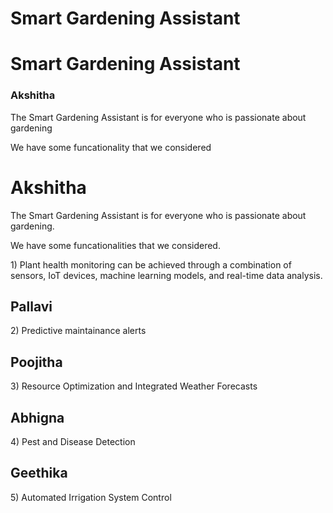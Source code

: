 # Smart Gardening Assistant

<h1>Smart Gardening Assistant</h1>
<h3><b>Akshitha</b></h3> 
<p>The Smart Gardening Assistant is for everyone who is passionate about gardening<p>
  <p>We have some funcationality that we considered<p>
<h1><b>Akshitha</b></h1> 
<p>The Smart Gardening Assistant is for everyone who is passionate about gardening.<p>
  <p>We have some funcationalities that we considered.<p>
<p>1) Plant health monitoring can be achieved through a combination of sensors, IoT devices, machine learning models, and real-time data analysis.</p>
<h2>Pallavi</h2>
<p>2) Predictive maintainance alerts</p>
<h2>Poojitha</h2>
<p>3) Resource Optimization and Integrated Weather Forecasts</p>
<h2>Abhigna</h2>
<p>4) Pest and Disease Detection</p>
<h2>Geethika</h2>
<p>5) Automated Irrigation System Control</p>








